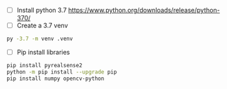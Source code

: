 - [ ] Install python 3.7
https://www.python.org/downloads/release/python-370/
- [ ] Create a 3.7 venv
```bash
py -3.7 -m venv .venv
```
- [ ] Pip install libraries
```bash
pip install pyrealsense2
python -m pip install --upgrade pip
pip install numpy opencv-python
```
